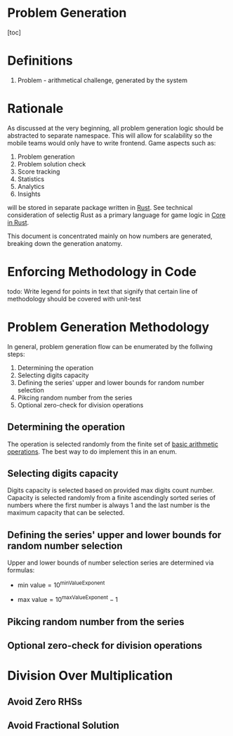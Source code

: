 # Problem Generation

[toc]

# Definitions

1. Problem - arithmetical challenge, generated by the system

# Rationale

As discussed at the very beginning, all problem generation logic should be abstracted to separate namespace. This will allow for scalability so the mobile teams would only have to write frontend. Game aspects such as:

1. Problem generation
2. Problem solution check
3. Score tracking
4. Statistics
5. Analytics
6. Insights

will be stored in separate package written in [Rust](https://www.rust-lang.org). See technical consideration of selectig Rust as a primary language for game logic in [Core in Rust](./4_4_TDR%3A%20Core%20in%20Rust.md).

This document is concentrated mainly on how numbers are generated, breaking down the generation anatomy.

# Enforcing Methodology in Code

todo: Write legend for points in text that signify that certain line of methodology should be covered with unit-test

# Problem Generation Methodology

In general, problem generation flow can be enumerated by the follwing steps:

1. Determining the operation
2. Selecting digits capacity
3. Defining the series' upper and lower bounds for random number selection
4. Pikcing random number from the series
5. Optional zero-check for division operations

## Determining the operation

The operation is selected randomly from the finite set of [basic arithmetic operations](https://en.wikipedia.org/wiki/Arithmetic#:~:text=The%20main%20arithmetic%20operations%20are,subtraction%2C%20multiplication%2C%20and%20division.). The best way to do implement this in an enum.

## Selecting digits capacity

Digits capacity is selected based on provided max digits count number. Capacity is selected randomly from a finite ascendingly sorted series of numbers where the first number is always 1 and the last number is the maximum capacity that can be selected.

## Defining the series' upper and lower bounds for random number selection

Upper and lower bounds of number selection series are determined via formulas:

- $\text{min value}=10^{\text{minValueExponent}}$

- $\text{max value}=10^{\text{maxValueExponent}} - 1$

## Pikcing random number from the series

## Optional zero-check for division operations

# Division Over Multiplication

## Avoid Zero RHSs

## Avoid Fractional Solution
